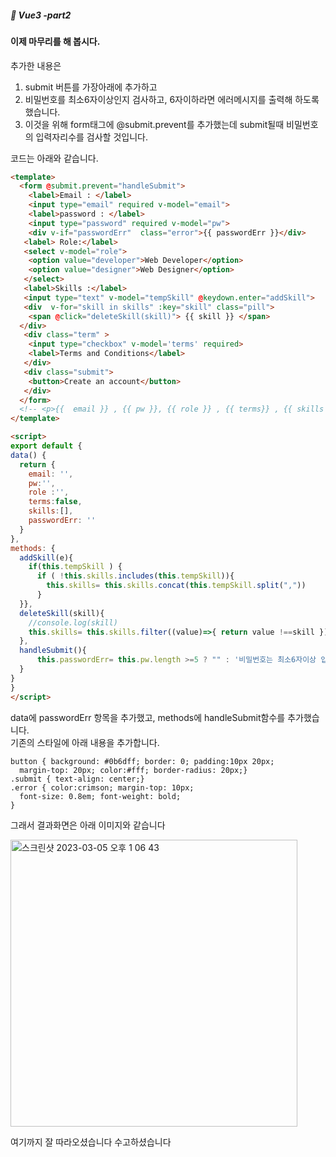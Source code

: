 ##### :cactus: Vue3 -part2

#### 이제 마무리를 해 봅시다. 

추가한 내용은  
1. submit 버튼를 가장아래에 추가하고
2. 비밀번호를 최소6자이상인지 검사하고, 6자이하라면 에러메시지를 출력해 하도록 했습니다.
3. 이것을 위해 form태그에 @submit.prevent를 추가했는데 submit될때 비밀번호의 입력자리수를 검사할 것입니다.

코드는 아래와 같습니다.   
```html
<template>
  <form @submit.prevent="handleSubmit">
    <label>Email : </label>
    <input type="email" required v-model="email">
    <label>password : </label>
    <input type="password" required v-model="pw">
    <div v-if="passwordErr"  class="error">{{ passwordErr }}</div>
   <label> Role:</label>
   <select v-model="role">
    <option value="developer">Web Developer</option>
    <option value="designer">Web Designer</option>
   </select>
   <label>Skills :</label>
   <input type="text" v-model="tempSkill" @keydown.enter="addSkill">
   <div  v-for="skill in skills" :key="skill" class="pill">
    <span @click="deleteSkill(skill)"> {{ skill }} </span>
  </div>
   <div class="term" >
    <input type="checkbox" v-model='terms' required>
    <label>Terms and Conditions</label>
   </div>
   <div class="submit">
    <button>Create an account</button>
   </div>
  </form>
  <!-- <p>{{  email }} , {{ pw }}, {{ role }} , {{ terms}} , {{ skills }}</p>  -->
</template>

<script>
export default {
data() {
  return {
    email: '',
    pw:'',
    role :'',
    terms:false,
    skills:[],
    passwordErr: ''
  }
},
methods: {
  addSkill(e){
    if(this.tempSkill ) {  
      if ( !this.skills.includes(this.tempSkill)){
        this.skills= this.skills.concat(this.tempSkill.split(","))
      }
  }},
  deleteSkill(skill){
    //console.log(skill)
    this.skills= this.skills.filter((value)=>{ return value !==skill })
  },
  handleSubmit(){
      this.passwordErr= this.pw.length >=5 ? "" : '비밀번호는 최소6자이상 입력하세요'
  }
}
}
</script>
```   
data에 passwordErr 항목을 추가했고, methods에 handleSubmit함수를 추가했습니다.  
기존의 스타일에 아래 내용을 추가합니다. 

``` style
button { background: #0b6dff; border: 0; padding:10px 20px;
  margin-top: 20px; color:#fff; border-radius: 20px;}
.submit { text-align: center;}
.error { color:crimson; margin-top: 10px; 
  font-size: 0.8em; font-weight: bold;
}
```   
그래서 결과화면은 아래 이미지와 같습니다   

<img width="459" alt="스크린샷 2023-03-05 오후 1 06 43" src="https://user-images.githubusercontent.com/48478079/222941138-56775d5a-99cc-429d-bb80-7d25f6d9c108.png">   

여기까지 잘 따라오셨습니다 수고하셨습니다 


